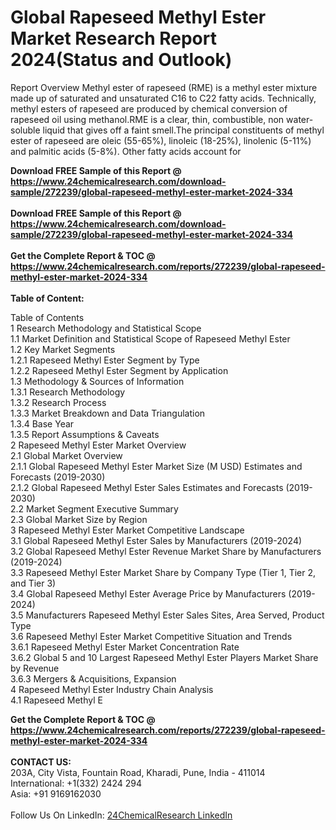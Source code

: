 <h1>Global Rapeseed Methyl Ester Market Research Report 2024(Status and Outlook)</h1><p>Report Overview
Methyl ester of rapeseed (RME) is a methyl ester mixture made up of saturated and unsaturated C16 to C22 fatty acids. Technically, methyl esters of rapeseed are produced by chemical conversion of rapeseed oil using methanol.RME is a clear, thin, combustible, non water-soluble liquid that gives off a faint smell.The principal constituents of methyl ester of rapeseed are oleic (55-65%), linoleic (18-25%), linolenic (5-11%) and palmitic acids (5-8%). Other fatty acids account for </p><div><b>Download FREE Sample of this Report @ 
            <a href="https://www.24chemicalresearch.com/download-sample/272239/global-rapeseed-methyl-ester-market-2024-334">
            https://www.24chemicalresearch.com/download-sample/272239/global-rapeseed-methyl-ester-market-2024-334</a></b></div><br><div><b>Download FREE Sample of this Report @ 
            <a href="https://www.24chemicalresearch.com/download-sample/272239/global-rapeseed-methyl-ester-market-2024-334">
            https://www.24chemicalresearch.com/download-sample/272239/global-rapeseed-methyl-ester-market-2024-334</a></b></div><br><div><b>Get the Complete Report & TOC @ 
            <a href="https://www.24chemicalresearch.com/reports/272239/global-rapeseed-methyl-ester-market-2024-334">
            https://www.24chemicalresearch.com/reports/272239/global-rapeseed-methyl-ester-market-2024-334</a></b></div><br>
            <b>Table of Content:</b><p>Table of Contents<br />
1 Research Methodology and Statistical Scope<br />
1.1 Market Definition and Statistical Scope of Rapeseed Methyl Ester<br />
1.2 Key Market Segments<br />
1.2.1 Rapeseed Methyl Ester Segment by Type<br />
1.2.2 Rapeseed Methyl Ester Segment by Application<br />
1.3 Methodology & Sources of Information<br />
1.3.1 Research Methodology<br />
1.3.2 Research Process<br />
1.3.3 Market Breakdown and Data Triangulation<br />
1.3.4 Base Year<br />
1.3.5 Report Assumptions & Caveats<br />
2 Rapeseed Methyl Ester Market Overview<br />
2.1 Global Market Overview<br />
2.1.1 Global Rapeseed Methyl Ester Market Size (M USD) Estimates and Forecasts (2019-2030)<br />
2.1.2 Global Rapeseed Methyl Ester Sales Estimates and Forecasts (2019-2030)<br />
2.2 Market Segment Executive Summary<br />
2.3 Global Market Size by Region<br />
3 Rapeseed Methyl Ester Market Competitive Landscape<br />
3.1 Global Rapeseed Methyl Ester Sales by Manufacturers (2019-2024)<br />
3.2 Global Rapeseed Methyl Ester Revenue Market Share by Manufacturers (2019-2024)<br />
3.3 Rapeseed Methyl Ester Market Share by Company Type (Tier 1, Tier 2, and Tier 3)<br />
3.4 Global Rapeseed Methyl Ester Average Price by Manufacturers (2019-2024)<br />
3.5 Manufacturers Rapeseed Methyl Ester Sales Sites, Area Served, Product Type<br />
3.6 Rapeseed Methyl Ester Market Competitive Situation and Trends<br />
3.6.1 Rapeseed Methyl Ester Market Concentration Rate<br />
3.6.2 Global 5 and 10 Largest Rapeseed Methyl Ester Players Market Share by Revenue<br />
3.6.3 Mergers & Acquisitions, Expansion<br />
4 Rapeseed Methyl Ester Industry Chain Analysis<br />
4.1 Rapeseed Methyl E</p><div><b>Get the Complete Report & TOC @ 
            <a href="https://www.24chemicalresearch.com/reports/272239/global-rapeseed-methyl-ester-market-2024-334">
            https://www.24chemicalresearch.com/reports/272239/global-rapeseed-methyl-ester-market-2024-334</a></b></div><br><b>CONTACT US:</b><br>
            203A, City Vista, Fountain Road, Kharadi, Pune, India - 411014<br>
            International: +1(332) 2424 294<br>
            Asia: +91 9169162030 <br><br>
            Follow Us On LinkedIn: <a href="https://www.linkedin.com/company/24chemicalresearch/">24ChemicalResearch LinkedIn</a>